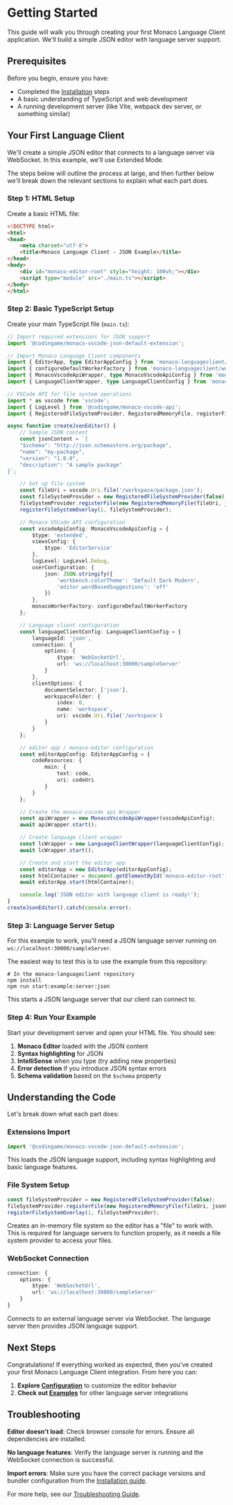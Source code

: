 # Getting Started

This guide will walk you through creating your first Monaco Language Client application. We'll build a simple JSON editor with language server support.

## Prerequisites

Before you begin, ensure you have:

- Completed the [Installation](../installation.md) steps
- A basic understanding of TypeScript and web development
- A running development server (like Vite, webpack dev server, or something similar)

## Your First Language Client

We'll create a simple JSON editor that connects to a language server via WebSocket. In this example, we'll use Extended Mode.

The steps below will outline the process at large, and then further below we'll break down the relevant sections to explain what each part does.

### Step 1: HTML Setup

Create a basic HTML file:

```html
<!DOCTYPE html>
<html>
<head>
    <meta charset="utf-8">
    <title>Monaco Language Client - JSON Example</title>
</head>
<body>
    <div id="monaco-editor-root" style="height: 100vh;"></div>
    <script type="module" src="./main.ts"></script>
</body>
</html>
```

### Step 2: Basic TypeScript Setup

Create your main TypeScript file (`main.ts`):

```typescript
// Import required extensions for JSON support
import '@codingame/monaco-vscode-json-default-extension';

// Import Monaco Language Client components
import { EditorApp, type EditorAppConfig } from 'monaco-languageclient/editorApp';
import { configureDefaultWorkerFactory } from 'monaco-languageclient/workerFactory';
import { MonacoVscodeApiWrapper, type MonacoVscodeApiConfig } from 'monaco-languageclient/vscodeApiWrapper';
import { LanguageClientWrapper, type LanguageClientConfig } from 'monaco-languageclient/lcwrapper';

// VSCode API for file system operations
import * as vscode from 'vscode';
import { LogLevel } from '@codingame/monaco-vscode-api';
import { RegisteredFileSystemProvider, RegisteredMemoryFile, registerFileSystemOverlay } from '@codingame/monaco-vscode-files-service-override';

async function createJsonEditor() {
    // Sample JSON content
    const jsonContent = `{
    "$schema": "http://json.schemastore.org/package",
    "name": "my-package",
    "version": "1.0.0",
    "description": "A sample package"
}`;

    // Set up file system
    const fileUri = vscode.Uri.file('/workspace/package.json');
    const fileSystemProvider = new RegisteredFileSystemProvider(false);
    fileSystemProvider.registerFile(new RegisteredMemoryFile(fileUri, jsonContent));
    registerFileSystemOverlay(1, fileSystemProvider);

    // Monaco VSCode API configuration
    const vscodeApiConfig: MonacoVscodeApiConfig = {
        $type: 'extended',
        viewsConfig: {
            $type: 'EditorService'
        },
        logLevel: LogLevel.Debug,
        userConfiguration: {
            json: JSON.stringify({
                'workbench.colorTheme': 'Default Dark Modern',
                'editor.wordBasedSuggestions': 'off'
            })
        },
        monacoWorkerFactory: configureDefaultWorkerFactory
    };

    // Language client configuration
    const languageClientConfig: LanguageClientConfig = {
        languageId: 'json',
        connection: {
            options: {
                $type: 'WebSocketUrl',
                url: 'ws://localhost:30000/sampleServer'
            }
        },
        clientOptions: {
            documentSelector: ['json'],
            workspaceFolder: {
                index: 0,
                name: 'workspace',
                uri: vscode.Uri.file('/workspace')
            }
        }
    };

    // editor app / monaco-editor configuration
    const editorAppConfig: EditorAppConfig = {
        codeResources: {
            main: {
                text: code,
                uri: codeUri
            }
        }
    };

    // Create the monaco-vscode api Wrapper
    const apiWrapper = new MonacoVscodeApiWrapper(vscodeApiConfig);
    await apiWrapper.start();

    // Create language client wrapper
    const lcWrapper = new LanguageClientWrapper(languageClientConfig);
    await lcWrapper.start();

    // Create and start the editor app
    const editorApp = new EditorApp(editorAppConfig);
    const htmlContainer = document.getElementById('monaco-editor-root')!;
    await editorApp.start(htmlContainer);

    console.log('JSON editor with language client is ready!');
}
createJsonEditor().catch(console.error);
```

### Step 3: Language Server Setup

For this example to work, you'll need a JSON language server running on `ws://localhost:30000/sampleServer`.

The easiest way to test this is to use the example from this repository:

```shell
# In the monaco-languageclient repository
npm install
npm run start:example:server:json
```

This starts a JSON language server that our client can connect to.

### Step 4: Run Your Example

Start your development server and open your HTML file. You should see:

1. **Monaco Editor** loaded with the JSON content
2. **Syntax highlighting** for JSON
3. **IntelliSense** when you type (try adding new properties)
4. **Error detection** if you introduce JSON syntax errors
5. **Schema validation** based on the `$schema` property

## Understanding the Code

Let's break down what each part does:

### Extensions Import

```typescript
import '@codingame/monaco-vscode-json-default-extension';
```

This loads the JSON language support, including syntax highlighting and basic language features.

### File System Setup

```typescript
const fileSystemProvider = new RegisteredFileSystemProvider(false);
fileSystemProvider.registerFile(new RegisteredMemoryFile(fileUri, jsonContent));
registerFileSystemOverlay(1, fileSystemProvider);
```

Creates an in-memory file system so the editor has a "file" to work with. This is required for language servers to function properly, as it needs a file system provider to access your files.

### WebSocket Connection

```typescript
connection: {
    options: {
        $type: 'WebSocketUrl',
        url: 'ws://localhost:30000/sampleServer'
    }
}
```

Connects to an external language server via WebSocket. The language server then provides JSON language support.

## Next Steps

Congratulations! If everything worked as expected, then you've created your first Monaco Language Client integration. From here you can:

1. **Explore [Configuration](./configuration.md)** to customize the editor behavior
2. **Check out [Examples](./examples.md)** for other language server integrations

## Troubleshooting

**Editor doesn't load**: Check browser console for errors. Ensure all dependencies are installed.

**No language features**: Verify the language server is running and the WebSocket connection is successful.

**Import errors**: Make sure you have the correct package versions and bundler configuration from the [Installation guide](../installation.md).

For more help, see our [Troubleshooting Guide](./troubleshooting.md).
